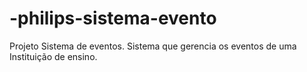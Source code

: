 # -philips-sistema-evento
Projeto Sistema de eventos. Sistema que gerencia os eventos de uma Instituição de ensino.
